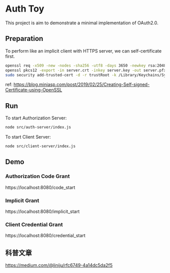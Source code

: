 # Auth Toy
This project is aim to demonstrate a minimal implementation of OAuth2.0.

## Preparation
To perform like an implicit client with HTTPS server, we can self-certificate first.
```bash
openssl req -x509 -new -nodes -sha256 -utf8 -days 3650 -newkey rsa:2048 -keyout server.key -out server.crt -config ssl.conf
openssl pkcs12 -export -in server.crt -inkey server.key -out server.pfx
sudo security add-trusted-cert -d -r trustRoot -k /Library/Keychains/System.keychain server.crt
```
ref: https://blog.miniasp.com/post/2019/02/25/Creating-Self-signed-Certificate-using-OpenSSL

## Run

To start Authorization Server:
```bash
node src/auth-server/index.js
```

To start Client Server:
```bash
node src/client-server/index.js
```

## Demo

### Authorization Code Grant
https://localhost:8080/code_start

### Implicit Grant
https://localhost:8080/implicit_start

### Client Credential Grant
https://localhost:8080/credential_start

## 科普文章
https://medium.com/@liniju/rfc6749-4a14dc5da2f5
